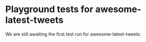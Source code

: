 # Playground tests for awesome-latest-tweets
We are still awaiting the first test run for awesome-latest-tweets.
